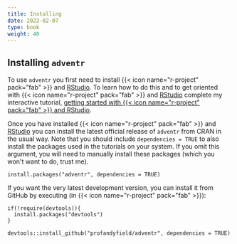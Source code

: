 ```yaml
---
title: Installing
date: 2022-02-07
type: book
weight: 40
---
```



## Installing `adventr`

To use `adventr` you first need to install {{< icon name="r-project" pack="fab" >}} and [RStudio](https://www.rstudio.com/). To learn how to do this and to get oriented with {{< icon name="r-project" pack="fab" >}} and [RStudio](https://www.rstudio.com/) complete my interactive tutorial, [getting started with {{< icon name="r-project" pack="fab" >}} and RStudio](/learnr/r/r_getting_started/).

Once you have installed {{< icon name="r-project" pack="fab" >}} and [RStudio](https://www.rstudio.com/) you can install the latest official release of `adventr` from CRAN in the usual way. Note that you should include `dependencies = TRUE` to also install the packages used in the tutorials on your system. If you omit this argument, you will need to manually install these packages (which you won't want to do, trust me).

```
install.packages("adventr", dependencies = TRUE)
```

If you want the very latest development version, you can install it from GitHub by executing (in {{< icon name="r-project" pack="fab" >}}):

```
if(!require(devtools)){
  install.packages("devtools")
}

devtools::install_github("profandyfield/adventr", dependencies = TRUE)
```
